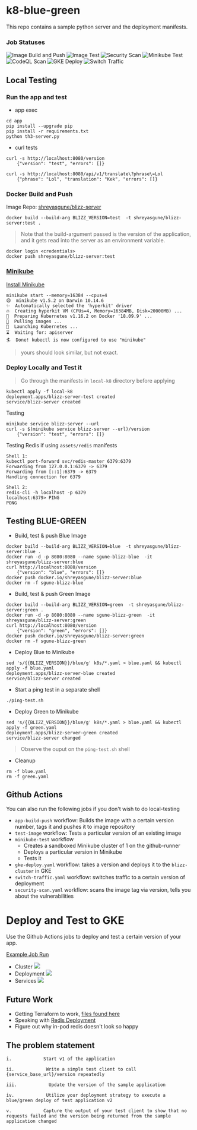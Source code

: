 # k8-blue-green
This repo contains a sample python server and the deployment manifests.

### Job Statuses
![Image Build and Push](https://github.com/shreyasgune/k8-blue-green/workflows/Image%20Publish/badge.svg)
![Image Test](https://github.com/shreyasgune/k8-blue-green/workflows/Image%20Test/badge.svg)
![Security Scan](https://github.com/shreyasgune/k8-blue-green/workflows/Security%20Scan/badge.svg)
![Minikube Test](https://github.com/shreyasgune/k8-blue-green/workflows/Minikube%20Test/badge.svg)
![CodeQL Scan](https://github.com/shreyasgune/k8-blue-green/workflows/CodeQL/badge.svg)
![GKE Deploy](https://github.com/shreyasgune/k8-blue-green/workflows/GKE%20Deploy/badge.svg)
![Switch Traffic](https://github.com/shreyasgune/k8-blue-green/workflows/Switch%20Traffic/badge.svg)



## Local Testing

### Run the app and test
- app exec
```
cd app
pip install --upgrade pip
pip install -r requirements.txt
python th3-server.py
```

- curl tests
```
curl -s http://localhost:8080/version
    {"version": "test", "errors": []}

curl -s http://localhost:8080/api/v1/translate\?phrase\=Lol
    {"phrase": "Lol", "translation": "Kek", "errors": []}

```


### Docker Build and Push

Image Repo: [shreyasgune/blizz-server](https://hub.docker.com/repository/docker/shreyasgune/blizz-server)

```
docker build --build-arg BLIZZ_VERSION=test  -t shreyasgune/blizz-server:test .
```
> Note that the build-argument passed is the version of the application, and it gets read into the server as an environment variable.

```
docker login <credentials>
docker push shreyasgune/blizz-server:test
```
### [Minikube](https://minikube.sigs.k8s.io/docs/start/)
[Install Minikube](https://kubernetes.io/docs/tasks/tools/install-minikube/)
```
minikube start --memory=16384 --cpus=4
😄  minikube v1.5.2 on Darwin 10.14.6
✨  Automatically selected the 'hyperkit' driver
🔥  Creating hyperkit VM (CPUs=4, Memory=16384MB, Disk=20000MB) ...
🐳  Preparing Kubernetes v1.16.2 on Docker '18.09.9' ...
🚜  Pulling images ...
🚀  Launching Kubernetes ...
⌛  Waiting for: apiserver
🏄  Done! kubectl is now configured to use "minikube"
```
> yours should look similar, but not exact.

### Deploy Locally and Test it
> Go through the manifests in `local-k8` directory before applying
```
kubectl apply -f local-k8
deployment.apps/blizz-server-test created
service/blizz-server created
```

Testing
```
minikube service blizz-server --url
curl -s $(minikube service blizz-server --url)/version
    {"version": "test", "errors": []}
```

Testing Redis if using `assets/redis` manifests
```
Shell 1:
kubectl port-forward svc/redis-master 6379:6379
Forwarding from 127.0.0.1:6379 -> 6379
Forwarding from [::1]:6379 -> 6379
Handling connection for 6379

Shell 2:
redis-cli -h localhost -p 6379
localhost:6379> PING
PONG
```

## Testing BLUE-GREEN
- Build, test & push Blue Image
```
docker build --build-arg BLIZZ_VERSION=blue  -t shreyasgune/blizz-server:blue .
docker run -d -p 8080:8080 --name sgune-blizz-blue  -it shreyasgune/blizz-server:blue
curl http://localhost:8080/version
    {"version": "blue", "errors": []}
docker push docker.io/shreyasgune/blizz-server:blue
docker rm -f sgune-blizz-blue
```

- Build, test & push Green Image
```
docker build --build-arg BLIZZ_VERSION=green  -t shreyasgune/blizz-server:green .
docker run -d -p 8080:8080 --name sgune-blizz-green  -it shreyasgune/blizz-server:green
curl http://localhost:8080/version
    {"version": "green", "errors": []}
docker push docker.io/shreyasgune/blizz-server:green
docker rm -f sgune-blizz-green
```
 
- Deploy Blue to Minikube
```
sed 's/{{BLIZZ_VERSION}}/blue/g' k8s/*.yaml > blue.yaml && kubectl apply -f blue.yaml
deployment.apps/blizz-server-blue created
service/blizz-server created
```

- Start a ping test in a separate shell
```
./ping-test.sh
```

- Deploy Green to Minikube
```
sed 's/{{BLIZZ_VERSION}}/blue/g' k8s/*.yaml > blue.yaml && kubectl apply -f green.yaml
deployment.apps/blizz-server-green created
service/blizz-server changed
```

>Observe the ouput on the `ping-test.sh` shell

- Cleanup
```
rm -f blue.yaml
rm -f green.yaml
```

## Github Actions
You can also run the following jobs if you don't wish to do local-testing
- `app-build-push` workflow: Builds the image with a certain version number, tags it and pushes it to image repository
- `test-image` workflow: Tests a particular version of an existing image
- `minikube-test` workflow
    - Creates a sandboxed Minikube cluster of 1 on the github-runner
    - Deploys a particular version in Minikube
    - Tests it
- `gke-deploy.yaml` workflow: takes a version and deploys it to the `blizz-cluster` in GKE
- `switch-traffic.yaml` workflow: switches traffic to a certain version of deployment
- `security-scan.yaml` workflow: scans the image tag via version, tells you about the vulnerabilities

# Deploy and Test to GKE
Use the Github Actions jobs to deploy and test a certain version of your app.

[Example Job Run](https://github.com/shreyasgune/k8-blue-green/runs/2501600504?check_suite_focus=true)

- Cluster
![](assets/images/cluster.png)
- Deployment
![](assets/images/deployment.png)
- Services
![](assets/images/svc.png)


## Future Work
- Getting Terraform to work, [files found here](assets/gke-tf.yaml)
- Speaking with [Redis Deployment](assets/redis-cluster-manifests)
- Figure out why in-pod redis doesn't look so happy

## The problem statement
```
i.            Start v1 of the application

ii.            Write a simple test client to call {service_base_url}/version repeatedly

iii.            Update the version of the sample application

iv.            Utilize your deployment strategy to execute a blue/green deploy of test application v2

v.            Capture the output of your test client to show that no requests failed and the version being returned from the sample application changed
```
